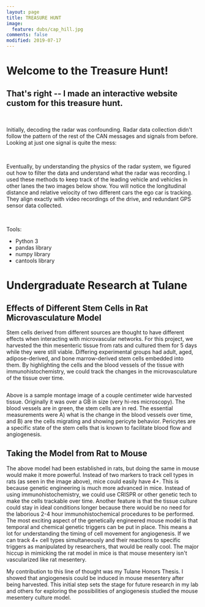 ```yaml
---
layout: page
title: TREASURE HUNT
image:
  feature: dubs/cap_hill.jpg
comments: false
modified: 2019-07-17
---
```

# Welcome to the Treasure Hunt!
## That's right -- I made an interactive website custom for this treasure hunt.

<figure class = "half">
  <a href="{{ site.url }}/images/dubs/pinkys.jpg"><img src="{{ site.url }}/images/dubs/pinkys.jpg" alt=""></a>
  <a href="{{ site.url }}/images/steer_angle.png"><img src="{{ site.url }}/images/steer_angle.png" alt=""></a>
</figure>

Initially, decoding the radar was confounding. Radar data collection didn't follow the pattern of the rest of the CAN messages and signals from before. Looking at just one signal is quite the mess:

<figure class = "half">
<a href="{{ site.url }}/images/radar_all_track.png"><img src="{{ site.url }}/images/radar_all_track.png" alt=""></a>
<a href="{{ site.url }}/images/all_track.png"><img src="{{ site.url }}/images/all_track.png" alt=""></a>
</figure>

 Eventually, by understanding the physics of the radar system, we figured out how to filter the data and understand what the radar was recording. I used these methods to keep track of the leading vehicle and vehicles in other lanes the two images below show. You will notice the longitudinal distance and relative velocity of two different cars the ego car is tracking. They align exactly with video recordings of the drive, and redundant GPS sensor data collected.

<figure class = "half">
  <a href="{{ site.url }}/images/relVel2.png"><img src="{{ site.url }}/images/relVel2.png" alt=""></a>
  <a href="{{ site.url }}/images/longdist2.png"><img src="{{ site.url }}/images/longdist2.png" alt=""></a>
</figure>

Tools:
* Python 3
* pandas library
* numpy library
* cantools library

# Undergraduate Research at Tulane
## Effects of Different Stem Cells in Rat Microvasculature Model
Stem cells derived from different sources are thought to have different effects when interacting with microvascular networks. For this project, we harvested the thin mesenteric tissue from rats and cultured them for 5 days while they were still viable. Differing experimental groups had adult, aged, adipose-derived, and bone marrow-derived stem cells embedded into them. By highlighting the cells and the blood vessels of the tissue with immunohistochemistry, we could track the changes in the microvasculature of the tissue over time.

<figure>
	<a href="{{ site.url }}/images/1.png"><img src="{{ site.url }}/images/1.png" alt=""></a>
</figure>

Above is a sample montage image of a couple centimeter wide harvested tissue. Originally it was over a GB in size (very hi-res microscopy). The blood vessels are in green, the stem cells are in red. The essential measurements were A) what is the change in the blood vessels over time, and B) are the cells migrating and showing pericyte behavior. Pericytes are a specific state of the stem cells that is known to facilitate blood flow and angiogenesis.

## Taking the Model from Rat to Mouse

The above model had been established in rats, but doing the same in mouse would make it more powerful. Instead of two markers to track cell types in rats (as seen in the image above), mice could easily have 4+. This is because genetic engineering is much more advanced in mice. Instead of using immunohistochemistry, we could use CRISPR or other genetic tech to make the cells trackable over time. Another feature is that the tissue culture could stay in ideal conditions longer because there would be no need for the laborious 2-4 hour immunohistochemical procedures to be performed. The most exciting aspect of the genetically engineered mouse model is that temporal and chemical genetic triggers can be put in place. This means a lot for understanding the timing of cell movement for angiogenesis. If we can track 4+ cell types simultaneously and their reactions to specific triggers as manipulated by researchers, that would be really cool. The major hiccup in mimicking the rat model in mice is that mouse mesentery isn't vascularized like rat mesentery.

My contribution to this line of thought was my Tulane Honors Thesis. I showed that angiogenesis could be induced in mouse mesentery after being harvested. This initial step sets the stage for future research in my lab and others for exploring the possibilities of angiogenesis studied the mouse mesentery culture model.
